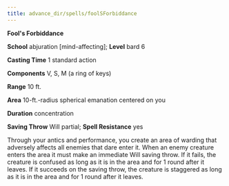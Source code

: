 ```yaml
---
title: advance_dir/spells/foolSForbiddance
---
```

 **Fool's Forbiddance**

**School** abjuration [mind-affecting]; **Level** bard 6

**Casting Time** 1 standard action

**Components** V, S, M (a ring of keys)

**Range** 10 ft.

**Area** 10-ft.-radius spherical emanation centered on you

**Duration** concentration

**Saving Throw** Will partial; **Spell Resistance** yes

Through your antics and performance, you create an area of warding that adversely affects all enemies that dare enter it. When an enemy creature enters the area it must make an immediate Will saving throw. If it fails, the creature is confused as long as it is in the area and for 1 round after it leaves. If it succeeds on the saving throw, the creature is staggered as long as it is in the area and for 1 round after it leaves.

